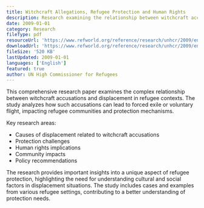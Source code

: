 ```yaml
---
title: Witchcraft Allegations, Refugee Protection and Human Rights
description: Research examining the relationship between witchcraft accusations and displacement in refugee contexts, including cases from Dzaleka camp.
date: 2009-01-01
category: Research
fileType: pdf
resourceUrl: 'https://www.refworld.org/reference/research/unhcr/2009/en/68565'
downloadUrl: 'https://www.refworld.org/reference/research/unhcr/2009/en/68565'
fileSize: '520 KB'
lastUpdated: 2009-01-01
languages: ['English']
featured: true
author: UN High Commissioner for Refugees
---
```


This comprehensive research paper examines the complex relationship between witchcraft accusations and displacement in refugee contexts. The study analyzes how such accusations can lead to forced exile or voluntary flight, impacting refugee communities and protection mechanisms.

Key research areas:
- Causes of displacement related to witchcraft accusations
- Protection challenges
- Human rights implications
- Community impacts
- Policy recommendations

The research provides important insights into a unique aspect of refugee protection, highlighting the need for understanding cultural and social factors in displacement situations. The study includes cases and examples from various refugee settings, contributing to a better understanding of protection needs.
